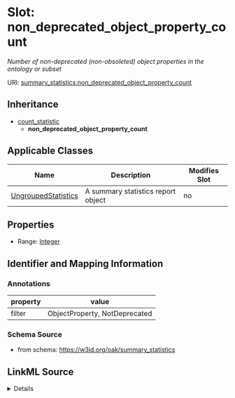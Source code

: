 

# Slot: non_deprecated_object_property_count


_Number of non-deprecated (non-obsoleted) object properties in the ontology or subset_



URI: [summary_statistics:non_deprecated_object_property_count](https://w3id.org/oaklib/summary_statistics.non_deprecated_object_property_count)




## Inheritance

* [count_statistic](count_statistic.md)
    * **non_deprecated_object_property_count**






## Applicable Classes

| Name | Description | Modifies Slot |
| --- | --- | --- |
| [UngroupedStatistics](UngroupedStatistics.md) | A summary statistics report object |  no  |







## Properties

* Range: [Integer](Integer.md)





## Identifier and Mapping Information





### Annotations

| property | value |
| --- | --- |
| filter | ObjectProperty, NotDeprecated |



### Schema Source


* from schema: https://w3id.org/oak/summary_statistics




## LinkML Source

<details>
```yaml
name: non_deprecated_object_property_count
annotations:
  filter:
    tag: filter
    value: ObjectProperty, NotDeprecated
description: Number of non-deprecated (non-obsoleted) object properties in the ontology
  or subset
from_schema: https://w3id.org/oak/summary_statistics
rank: 1000
is_a: count_statistic
alias: non_deprecated_object_property_count
owner: UngroupedStatistics
domain_of:
- UngroupedStatistics
slot_group: property_statistic_group
range: integer

```
</details>